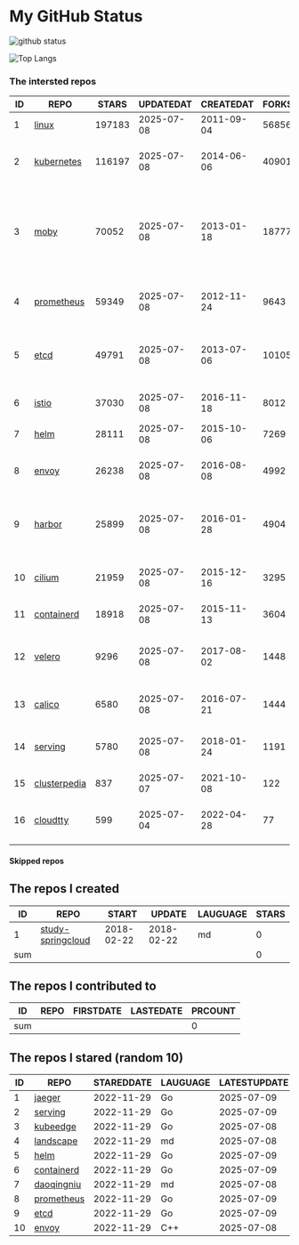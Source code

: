 # My GitHub Status

<img src="https://github-readme-stats-1.yihong0618.vercel.app/api?username=daoqingniu&show_icons=true&&&hide_title=true&count_private=true" alt="github status" />

![Top Langs](https://github-readme-stats-1.yihong0618.vercel.app/api/top-langs/?username=daoqingniu&layout=compact)

<!--START_SECTION:github_repos-->
### The intersted repos
| ID |                              REPO                               | STARS  | UPDATEDAT  | CREATEDAT  | FORKSCOUNT |                                                DESCRIPTIONS                                                |
|----|-----------------------------------------------------------------|--------|------------|------------|------------|------------------------------------------------------------------------------------------------------------|
|  1 | [linux](https://github.com/torvalds/linux)                      | 197183 | 2025-07-08 | 2011-09-04 |      56856 | Linux kernel source tree                                                                                   |
|  2 | [kubernetes](https://github.com/kubernetes/kubernetes)          | 116197 | 2025-07-08 | 2014-06-06 |      40901 | Production-Grade Container Scheduling and Management                                                       |
|  3 | [moby](https://github.com/moby/moby)                            |  70052 | 2025-07-08 | 2013-01-18 |      18777 | The Moby Project - a collaborative project for the container ecosystem to assemble container-based systems |
|  4 | [prometheus](https://github.com/prometheus/prometheus)          |  59349 | 2025-07-08 | 2012-11-24 |       9643 | The Prometheus monitoring system and time series database.                                                 |
|  5 | [etcd](https://github.com/etcd-io/etcd)                         |  49791 | 2025-07-08 | 2013-07-06 |      10105 | Distributed reliable key-value store for the most critical data of a distributed system                    |
|  6 | [istio](https://github.com/istio/istio)                         |  37030 | 2025-07-08 | 2016-11-18 |       8012 | Connect, secure, control, and observe services.                                                            |
|  7 | [helm](https://github.com/helm/helm)                            |  28111 | 2025-07-08 | 2015-10-06 |       7269 | The Kubernetes Package Manager                                                                             |
|  8 | [envoy](https://github.com/envoyproxy/envoy)                    |  26238 | 2025-07-08 | 2016-08-08 |       4992 | Cloud-native high-performance edge/middle/service proxy                                                    |
|  9 | [harbor](https://github.com/goharbor/harbor)                    |  25899 | 2025-07-08 | 2016-01-28 |       4904 | An open source trusted cloud native registry project that stores, signs, and scans content.                |
| 10 | [cilium](https://github.com/cilium/cilium)                      |  21959 | 2025-07-08 | 2015-12-16 |       3295 | eBPF-based Networking, Security, and Observability                                                         |
| 11 | [containerd](https://github.com/containerd/containerd)          |  18918 | 2025-07-08 | 2015-11-13 |       3604 | An open and reliable container runtime                                                                     |
| 12 | [velero](https://github.com/vmware-tanzu/velero)                |   9296 | 2025-07-08 | 2017-08-02 |       1448 | Backup and migrate Kubernetes applications and their persistent volumes                                    |
| 13 | [calico](https://github.com/projectcalico/calico)               |   6580 | 2025-07-08 | 2016-07-21 |       1444 | Cloud native networking and network security                                                               |
| 14 | [serving](https://github.com/knative/serving)                   |   5780 | 2025-07-08 | 2018-01-24 |       1191 | Kubernetes-based, scale-to-zero, request-driven compute                                                    |
| 15 | [clusterpedia](https://github.com/clusterpedia-io/clusterpedia) |    837 | 2025-07-07 | 2021-10-08 |        122 | The Encyclopedia of Kubernetes clusters                                                                    |
| 16 | [cloudtty](https://github.com/cloudtty/cloudtty)                |    599 | 2025-07-04 | 2022-04-28 |         77 | A Friendly Kubernetes CloudShell (Web Terminal) !                                                          |



#### Skipped repos
<!--END_SECTION:github_repos-->

<!--START_SECTION:my_github-->
## The repos I created
| ID  |                                 REPO                                 |   START    |   UPDATE   | LAUGUAGE | STARS |
|-----|----------------------------------------------------------------------|------------|------------|----------|-------|
|   1 | [study-springcloud](https://github.com/daoqingniu/study-springcloud) | 2018-02-22 | 2018-02-22 | md       |     0 |
| sum |                                                                      |            |            |          |     0 |

## The repos I contributed to
| ID  | REPO | FIRSTDATE | LASTEDATE | PRCOUNT |
|-----|------|-----------|-----------|---------|
| sum |      |           |           |       0 |

## The repos I stared (random 10)
| ID |                          REPO                          | STAREDDATE | LAUGUAGE | LATESTUPDATE |
|----|--------------------------------------------------------|------------|----------|--------------|
|  1 | [jaeger](https://github.com/jaegertracing/jaeger)      | 2022-11-29 | Go       | 2025-07-09   |
|  2 | [serving](https://github.com/knative/serving)          | 2022-11-29 | Go       | 2025-07-09   |
|  3 | [kubeedge](https://github.com/kubeedge/kubeedge)       | 2022-11-29 | Go       | 2025-07-08   |
|  4 | [landscape](https://github.com/cncf/landscape)         | 2022-11-29 | md       | 2025-07-08   |
|  5 | [helm](https://github.com/helm/helm)                   | 2022-11-29 | Go       | 2025-07-09   |
|  6 | [containerd](https://github.com/containerd/containerd) | 2022-11-29 | Go       | 2025-07-09   |
|  7 | [daoqingniu](https://github.com/daoqingniu/daoqingniu) | 2022-11-29 | md       | 2025-07-08   |
|  8 | [prometheus](https://github.com/prometheus/prometheus) | 2022-11-29 | Go       | 2025-07-09   |
|  9 | [etcd](https://github.com/etcd-io/etcd)                | 2022-11-29 | Go       | 2025-07-09   |
| 10 | [envoy](https://github.com/envoyproxy/envoy)           | 2022-11-29 | C++      | 2025-07-08   |

<!--END_SECTION:my_github-->
